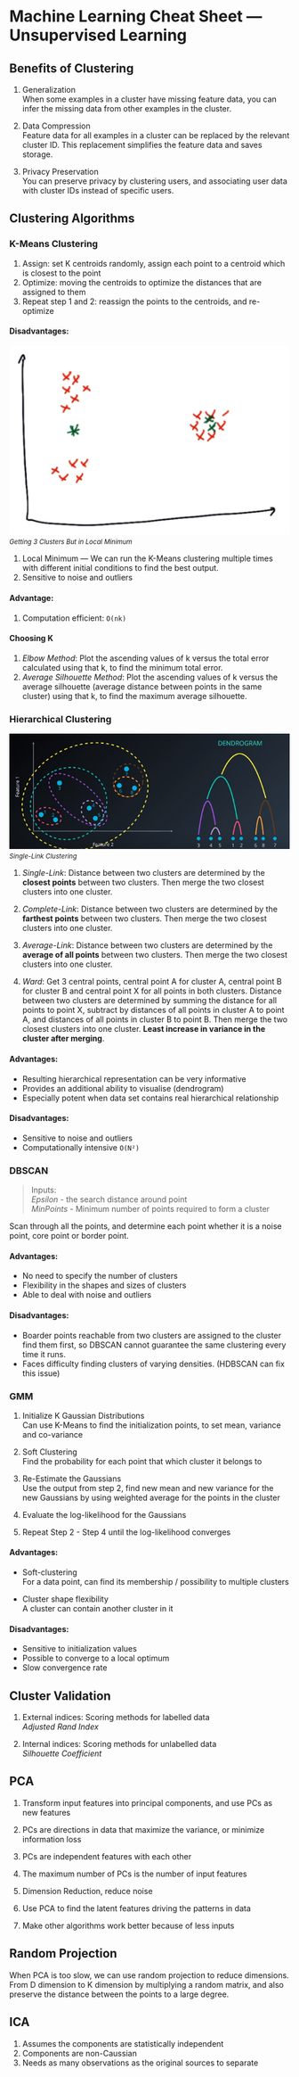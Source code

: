 # Machine Learning Cheat Sheet — Unsupervised Learning

## Benefits of Clustering
1. Generalization <br/>
When some examples in a cluster have missing feature data, you can infer the missing data from other examples in the cluster.

2. Data Compression <br/>
Feature data for all examples in a cluster can be replaced by the relevant cluster ID. This replacement simplifies the feature data and saves storage.

3. Privacy Preservation <br/>
You can preserve privacy by clustering users, and associating user data with cluster IDs instead of specific users.

## Clustering Algorithms

### K-Means Clustering
1. Assign: set K centroids randomly, assign each point to a centroid which is closest to the point <br />
2. Optimize: moving the centroids to optimize the distances that are assigned to them <br />
3. Repeat step 1 and 2: reassign the points to the centroids, and re-optimize <br />

#### Disadvantages:
![alt text](k_means.png) <br />
<small>*Getting 3 Clusters But in Local Minimum*</small>

1. Local Minimum — We can run the K-Means clustering multiple times with different initial conditions to find the best output. <br />
2. Sensitive to noise and outliers <br />

#### Advantage:
1. Computation efficient: `O(nk)`

#### Choosing K
1. _Elbow Method_: Plot the ascending values of k versus the total error calculated using that k, to find the minimum total error. <br />
2. _Average Silhouette Method_: Plot the ascending values of k versus the average silhouette (average distance between points in the same cluster) using that k, to find the maximum average silhouette. <br />

### Hierarchical Clustering
![alt text](single_link.png) <br />
<small>*Single-Link Clustering*</small>

1. _Single-Link_: Distance between two clusters are determined by the **closest points** between two clusters. Then merge the two closest clusters into one cluster.

2. _Complete-Link_: Distance between two clusters are determined by the **farthest points** between two clusters. Then merge the two closest clusters into one cluster.

3. _Average-Link_: Distance between two clusters are determined by the **average of all points** between two clusters. Then merge the two closest clusters into one cluster.

4. _Ward_: Get 3 central points, central point A for cluster A, central point B for cluster B and central point X for all points in both clusters. Distance between two clusters are determined by summing the distance for all points to point X, subtract by distances of all points in cluster A to point A, and distances of all points in cluster B to point B. Then merge the two closest clusters into one cluster. **Least increase in variance in the cluster after merging**.

#### Advantages:
* Resulting hierarchical representation can be very informative <br />
* Provides an additional ability to visualise (dendrogram) <br />
* Especially potent when data set contains real hierarchical relationship

#### Disadvantages:
* Sensitive to noise and outliers <br />
* Computationally intensive `O(N²)` <br />

### DBSCAN
> Inputs: <br />
> _Epsilon_ - the search distance around point <br />
> _MinPoints_ - Minimum number of points required to form a cluster <br />

Scan through all the points, and determine each point whether it is a noise point, core point or border point.

#### Advantages:
* No need to specify the number of clusters <br />
* Flexibility in the shapes and sizes of clusters <br />
* Able to deal with noise and outliers <br />

#### Disadvantages:
* Boarder points reachable from two clusters are assigned to the cluster find them first, so DBSCAN cannot guarantee the same clustering every time it runs. <br />
* Faces difficulty finding clusters of varying densities. (HDBSCAN can fix this issue) <br />

### GMM
1. Initialize K Gaussian Distributions <br />
Can use K-Means to find the initialization points, to set mean, variance and co-variance

2. Soft Clustering <br />
Find the probability for each point that which cluster it belongs to

3. Re-Estimate the Gaussians <br />
Use the output from step 2, find new mean and new variance for the new Gaussians by using weighted average for the points in the cluster

4. Evaluate the log-likelihood for the Gaussians

5. Repeat Step 2 - Step 4 until the log-likelihood converges 

#### Advantages:
* Soft-clustering <br />
For a data point, can find its membership / possibility to multiple clusters

* Cluster shape flexibility <br />
A cluster can contain another cluster in it <br />

#### Disadvantages:
* Sensitive to initialization values <br />
* Possible to converge to a local optimum <br />
* Slow convergence rate <br />

## Cluster Validation
1. External indices: Scoring methods for labelled data <br />
_Adjusted Rand Index_

2. Internal indices: Scoring methods for unlabelled data <br />
_Silhouette Coefficient_

## PCA
1. Transform input features into principal components, and use PCs as new features

2. PCs are directions in data that maximize the variance, or minimize information loss

3. PCs are independent features with each other

4. The maximum number of PCs is the number of input features 

5. Dimension Reduction, reduce noise

6. Use PCA to find the latent features driving the patterns in data

7. Make other algorithms work better because of less inputs 

## Random Projection
When PCA is too slow, we can use random projection to reduce dimensions. From D dimension to K dimension by multiplying a random matrix, and also preserve the distance between the points to a large degree.

## ICA
1. Assumes the components are statistically independent <br />
2. Components are non-Caussian <br />
3. Needs as many observations as the original sources to separate <br />